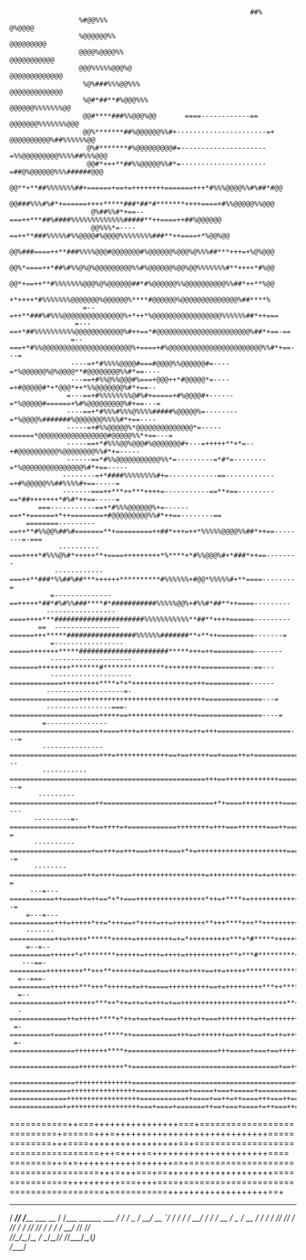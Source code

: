                                                                                                                                                   


 	                 					                       ##%                                                                                        
                     %#@@%%%                                                         @%@@@@                       
                     %@@@@@@%%                                                     @@@@@@@@@                      
                     @@@@%@@@@%%                                                 @@@@@@@@@@@                      
                     @@@%%%%%@@@%@                                             @@@@@@@@@@@@@                      
                      %@%###%%%@@%%%                                          @@@@@@@@@@@@@                       
                      %@#*##**#%@@@%%%                                      @@@@@@%%%%%%%@@                       
                      @@#****###%%@@@%@@       ====------------==         @@@@@@@%%%%%%%@@@                       
                      @@%*******##%@@@@@@%%#+----------------------=+ @@@@@@@@@@%##%%%%%%@@                       
                       @%#*******#%@@@@@@@@@#=---------------------=%%@@@@@@@@@%%%%##%%%@@@                       
                       @@#*+++**##%%@@@@@%%#*=---------------------=##@%@@@@@@%%%######@@@                        
                       @@**+**##%%%%%%%##+======+==+=++++++++=======+++*#%%%@@@@%%#%##*#@@                        
                        @@###%%%#%#*+======++++*****###*##*#*******++++====+#%%@@@@@%%@@@                         
                        @%##%%#*+==--===++***##%####%%%%%%%%%%%%%#####**++====++##%@@@@@@                         
                        @@%%%*=----==++**###%%%%%#%%@@@@#%@@@@%%%%%%%%###**++====+*%@@%@@                         
                        @@%###====++**###%%%%@@@#@@@@@@@#%@@@@@@%@@@%@%%%##***+++=+%@%@@@                         
                        @@%*====++*##%#%%@%@%@@@@@@@@@%%#%@@@@@@%@@%@@%%%%%%%#**++++*#%@@                         
                        @@*+==++**#%%%%%%%@@@%@%@@@@@@##*#%@@@@@@%%@@@@@@@@@@%%##*++**%@@                         
                        +*++++*#%%%%%%%@@@@@@@%@@@@@@%****#@@@@@@%@@@@@@@@@@@@@@%##****%                          
                      =--=++**###%#%%%@@@@@@@@@@@@@@@%+*++*%@@@@@@@@@@@@@@@@@%%%%%%##*++===                       
                    =---==+*##%%%%%%%%%%@@@@@@@@@@@@%#++==*#@@@@@@@@@@@@@@@@@@@@@@@%##*+==-==                     
                   =--===+*#%%@@@@@@@@@@@@@@@@@@@@@@%+====+#%@@@@@@@@@@@@@@@@@@@@@@@%%#*+==---=                   
                   ----=+*#%%%%@@@@#===#@@@@%%@@@@@@#=----=*%@@@@@@%@%@@@@**#@@@@@@@@%%#*==----                   
                   ---==+#%%@%%@@@#%===+@@@++*#@@@@@*=----=+#@@@@@#*+*@@@*++*%%@@@@@@@%#*+==--                    
                  =---==+#%%%%%%%%@#%#+=====+#%@@@@#+------=*%@@@@@#======+%#%@@@@@@@@@%#+==---=                  
                  ----==+*#%%%#%%%@%%%%#####%@@@@@%=--------=*%@@@@%#######%@@@@@@@%%%%#*+==----                  
                  -----=+#%%@@@@@%*@@@@@@@@@@@@@@*=-----======*@@@@@@@@@@@@@@@@@#@@@@@%%*+==---=                  
                  -----==+*#%%%@@%@@@#%@@@@@@@#+---=+++++**+*=--+#@@@@@@@@@@%@@@@@@@@%%#*+=-----                  
                  ------==*#%%@@@@@@@@@@@%%*=---------=*#*=--------=*%@@@@@@@@@@@@@@@%#*+==-----                  
                 --------=+*####%%%%%%%%#+=------------==------------=+#%@@@@@%%##%%%%#+==-----=                  
                 -------===++***++***++++=-----------==**+==---------==*##+++++++*#%#*++==-----=                  
           ===-----------==+*#%%%@@@@@@%+=------==+*+======+*++========+#@@@@@@@@@%%#*++==--------==              
        ========---------==++**#%%@@%##%#=======**+=========++##*+++=++*%%%%%@@@@%%##*++==--------=-===           
                ----------===++++*#%%%@%#*+++++**+====+++++++++*%****+*#%%@@@%#+*###*++==--------                 
               ------------===++**###*%%##%##***++++++**********#%%%%%%+#@@*%%%%%#+**====--------=                
              =--------------==+++++*##*#%#%%###****#*###########%%%%%@@%+#%%#*##**++====---------                
             -----------------====++++***######################%%%%%%%%%%%**##**++++======---------               
           ==  ----------------======+++*****#################%%%%%%#######**+**++=========-------=               
              =-----------------=====+++++++*****######################*****+++=++==========-------               
              --------------------=======++++++++*******#***************+++++++++============-==---               
              --------------------=============+++++++++****+*+*++++++++++++++=+++===========------               
             -------------------=-=================+++++++++++++++++++++++++++++++==============---=              
             ----------------===-======================+++++==+++++++++++++++++================----=              
            =---------------======================+====++++=++++++++++++=++=+++==================---=             
            ---------------======================+++=+++++++++++++==+==+++++==+====++=+===========---             
            -----------================================================+++==+++++++++++++=========---=            
           ---------=====================++===========================+*+====++++++++++====+=======----           
          ---------=-===================++==++++=+============++++++++=+++===+++++++===++============-=           
          ----------====================+==+++==+++===+++++===+*+=++++++++++++++++++++++=============--=          
          --------==================+++=++++====++++++++++++++++++=++++++++++++=+=+++++++++++++=======-=          
         ---=---===========++====++=++==*+*+===+++++++++++++++++*++=+****+=+++++++++++++++++++++=====--=          
        =---=---===========+++=+++++*++=*+++==+*++++=++=++++++++**+++****+++**+++++++++++++++++==========         
        -------===========++=+++++******+++++=+++++++++=+=*++++++++++***+*#*****++++++++++++++++++=======         
        =--=--==========++++++*+********++++++=++++=++++=+++++++++++**+***#*********+++++++++++++========         
       ---==-=========+++++++++**+++**++++++=+===+==++++=++++==++=+++++**************+++++++++++++=========       
      =--===-==========+++++++***+++*+++++=+=++=====++++++++++==+=+++++++++***++****++++++++++++++++=======       
      =--=============++++++++***++*++=++=+=+++=+==++++++++++++++++++++++++++**+#***++++++++++++++++========      
      -==============++=+++++****+*++=+==+==+===++++=++===+++++++++=++=+++++++*****+++++++++++++++++++====        
     =-==========+======++++++*****++===========+++==+++++++==++++===++=++=+++*+***++++++++++++*+++++++====       
     =-================++++++++****+======================+++=====+===+==+++++****+++++++++++++++++++++=====      
     =================+++++++++++*+====================================+==+++++*++++++++++++++++++++++++=====     
     ================++++++++++++++========================================++++*++++++++++++++++++++++++=====     
    ===============++++++++++++++++=============+=====+===+=====+===========+++*+++++++++++++++++++++++++====     
    ==============++++++++++++++++++===========++====+==++=++====+++===++===+++*++++++++++++++++++++++++++===     
    =============+=+++++++++++++++++===+====+=======++==+===+====+=++===++===+++++++++++++++++++++++++++++====    
   ===========++===++++++++++++++++===+===========================+======+++=+++++++++++++++++++++++++++++=====   
   ========+++====+++++++++++++++++==+====================================+++=+++++=++++++++++++++++++++++====    
   ========++=+=+++++++++++=++++++==+=====================================+++=+++===+==++++++++++++++++++++====   
    ===========++++++++++===++++====+=======================================+===========+++++++++++++++++++==+    


   _____ __                 __                       ____
  / ___// /_____ ___  __   / /___  ______  ___  ____/ / /
  \__ \/ __/ __ `/ / / /  / __/ / / / __ \/ _ \/ __  / / 
 ___/ / /_/ /_/ / /_/ /  / /_/ /_/ / / / /  __/ /_/ /_/  
/____/\__/\__,_/\__, /   \__/\__,_/_/ /_/\___/\__,_(_)   
               /____/                                        





